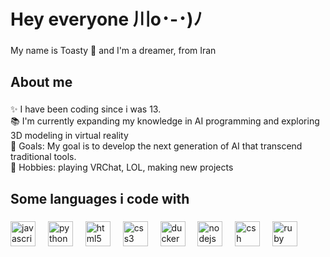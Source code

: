 <h1 align="left">Hey everyone 川o･-･)ﾉ</h1>

###

<p align="left">My name is Toasty 🍞 and I'm a dreamer, from Iran</p>

###

<h2 align="left">About me</h2>

###

<p align="left">✨ I have been coding since i was 13.<br>📚 I'm currently expanding my knowledge in AI programming and exploring 3D modeling in virtual reality<br>🎯 Goals: My goal is to develop the next generation of AI that transcend traditional tools.<br>🎲 Hobbies: playing VRChat, LOL, making new projects</p>

###

<h2 align="left">Some languages i code with</h2>

###

<div align="left">
  <img src="https://cdn.jsdelivr.net/gh/devicons/devicon/icons/javascript/javascript-original.svg" height="40" alt="javascript logo"  />
  <img width="12" />
  <img src="https://cdn.jsdelivr.net/gh/devicons/devicon/icons/python/python-original.svg" height="40" alt="python logo"  />
  <img width="12" />
  <img src="https://cdn.jsdelivr.net/gh/devicons/devicon/icons/html5/html5-original.svg" height="40" alt="html5 logo"  />
  <img width="12" />
  <img src="https://cdn.jsdelivr.net/gh/devicons/devicon/icons/css3/css3-original.svg" height="40" alt="css3 logo"  />
  <img width="12" />
  <img src="https://cdn.jsdelivr.net/gh/devicons/devicon/icons/docker/docker-plain-wordmark.svg" height="40" alt="ducker logo"  />
  <img width="12" />
  <img src="https://cdn.jsdelivr.net/gh/devicons/devicon/icons/nodejs/nodejs-original.svg" height="40" alt="nodejs logo"  />
  <img width="12" />
  <img src="https://cdn.jsdelivr.net/gh/devicons/devicon/icons/csharp/csharp-original.svg" height="40" alt="csh logo"  />
  <img width="12" />
  <img src="https://cdn.jsdelivr.net/gh/devicons/devicon/icons/ruby/ruby-plain-wordmark.svg" height="40" alt="ruby logo"  />
</div>

###

